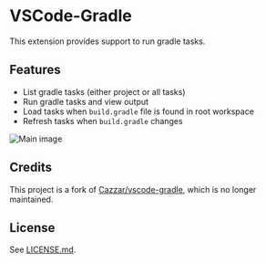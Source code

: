 # VSCode-Gradle

<!-- ![Build status](https://github.com/badsyntax/vscode-gradle/workflows/Node%20CI/badge.svg) -->

This extension provides support to run gradle tasks.

## Features

- List gradle tasks (either project or all tasks)
- Run gradle tasks and view output
- Load tasks when `build.gradle` file is found in root workspace
- Refresh tasks when `build.gradle` changes

![Main image](images/main.png)

## Credits

This project is a fork of [Cazzar/vscode-gradle](https://github.com/Cazzar/vscode-gradle), which is no longer maintained.

## License

See [LICENSE.md](./LICENSE.md).
